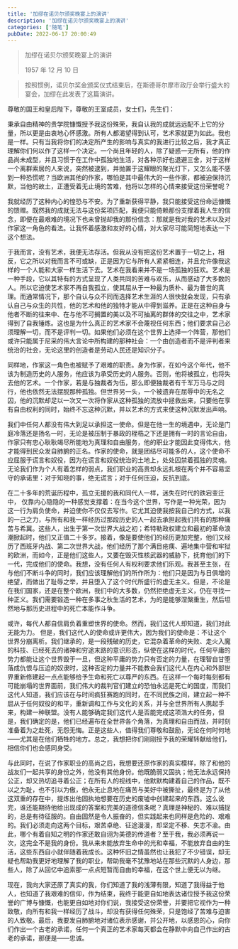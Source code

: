 ```yaml
---
title: '加缪在诺贝尔颁奖晚宴上的演讲'
description: '加缪在诺贝尔颁奖晚宴上的演讲'
categories: ['随笔']
pubDate: 2022-06-17 20:00:49
---
```


> 加缪在诺贝尔颁奖晚宴上的演讲
>
> 1957 年 12 月 10 日

> 按照惯例，诺贝尔奖金颁奖仪式结束后，在斯德哥尔摩市政厅会举行盛大的宴会，加缪在此发表了这篇演讲。

尊敬的国王和皇后陛下，尊敬的王室成员，女士们，先生们：

秉承自由精神的贵学院慷慨授予我这份殊荣，我自认我的成就远远配不上它的分量，所以更是由衷地心怀感激。所有人都渴望得到认可，艺术家就更为如此。我也是一样。只有当我将你们的决定所产生的影响与真实的我进行比较之后，我才真正理解你们何以作了这样一个决定。一个尚且年轻的人，除了疑惑一无所有，他的作品尚未成型，并且习惯于在工作中孤独地生活，对各种示好也退避三舍，对于这样一个离群索居的人来说，突然被逮到，并抛置于这耀眼的聚光灯下，又怎么能不感到一种恐慌呢？当欧洲其他的作家，哪怕是其中最伟大的一些作家，都被迫保持沉默，当他的故土，正遭受着无止境的苦难，他将以怎样的心情来接受这份荣誉呢？

我就经历了这种内心的惶恐与不安。为了重新获得平静，我只能接受这份命运慷慨的馈赠。既然我的成就无法与这份奖项匹配，我便只能倚赖那份支撑着我人生的信念，即便在最艰难的境况下也未曾抛却我的那份信念：那就是我对我的艺术以及对作家这一角色的看法。让我怀着感激和友好的心情，对大家尽可能简短地表达一下这个想法。

于我而言，没有艺术，我便无法存活。但我从没有把这份艺术置于一切之上，相反，它之所以对我而言不可或缺，正是因为它与所有人紧紧相连，并且允许像我这样的一个人能和大家一样生活下去。艺术在我看来并不是一场孤独的狂欢。艺术是一种手段，它以其特有的方式呈现了人类共同的苦难与欢乐，从而感动了大多数的人。所以它迫使艺术家不再自我孤立，使其屈从于一种最为质朴、最为普世的真理。而通常情况下，那个自认与众不同而选择艺术生涯的人很快就会发现，只有承认自己与众生的共性，他的艺术和他的独特才能从中得到滋养。正是在这种自身与他者不断的往来中、在与他不可搁置的美以及不可抽离的群体的交往之中，艺术家得到了自我锤炼。这也是为什么真正的艺术家不会蔑视任何东西；他们要求自己必须理解一切，而不是评判一切。如果他们必须在这个世界上选择一个阵营，那他们或许只能属于尼采的伟大言论中所构建的那种社会：一个由创造者而不是评判者来统治的社会，无论这里的创造者是劳动人民还是知识分子。

同样地，作家这一角色也被赋予了艰难的职责。身为作家，在如今这个年代，他不该为制造历史的人服务，他应该为承受历史的人服务。否则，他将被孤立，也将失去他的艺术。一个作家，若是与独裁者为伍，那么即便独裁者有千军万马与之同行，他也依然无法摆脱那种孤独。但世界另一头，一个被遗弃在屈辱中的无名之囚，他的沉默却足以一次又一次将作家从这种孤独的流放中拯救出来，只要他在享有自由权利的同时，始终不忘这种沉默，并以艺术的方式来使这种沉默发出声响。

我们中任何人都没有伟大到足以承担这一使命。但是在他一生的境遇中，无论是门庭冷落还是扬名一时，无论是被压制于暴政的桎梏之下还是拥有一时的言论自由，作家只有忠心耿耿竭尽所能地为真理和自由服务，他的职业才能因此变得伟大，他才能得到民众发自肺腑的正名。作家的使命，就是团结尽可能多的人，这个使命不应屈服于谎言和奴役，因为在谎言和奴役统治的土地上，处处囚禁着孤独的灵魂。无论我们作为个人有着怎样的弱点，我们职业的高贵却永远扎根在两个并不容易坚守的承诺里：对于知晓的事，绝无谎言；对于任何压迫，反抗到底。

在二十多年的荒诞历程中，孤立无援的我和同代人一样，迷失在时代的跌宕变迁中， 仅靠内心隐隐的一种感觉支撑着：在当今这个世界，写作是一种光荣，因为这一行为肩负使命，并迫使你不仅仅去写作。它尤其迫使我按我自己的方式，以我的一己之力，与所有和我一样经历过那段历史的人一起去承担起我们共有的那种痛苦与希冀。这些人，出生于第一次世界大战之初；希特勒政权建立和最初的革命浪潮掀起时，他们又正值二十多岁。接着，像是要使他们的经历更加完整，他们又经历了西班牙内战、第二次世界大战，他们经历了那个满目疮痍、遍地集中营和牢狱的欧洲，而如今，正是他们这些人，又要在毁灭性核武器的威胁下，抚育他们的下一代，完成他们的使命。我想，没有任何人有权利要求他们乐观。我甚至主张，在与他们不断斗争的同时，我们应该理解他们的所作所为：他们只是因为与日俱增的绝望，而做出了耻辱之举，并且堕入了这个时代所盛行的虚无主义。但是，不论是在我们国家，还是在整个欧洲，我们中的大多数，仍然拒绝虚无主义，仍在寻找一种正义。我们需要锻造一种在多事之秋生活的艺术，为的是能够涅槃重生，然后坦然地与那历史进程中的死亡本能作斗争。

或许，每代人都自信肩负着重塑世界的使命。然而，我们这代人却知道，我们对此无能为力。 但是，我们这代人的使命或许更伟大，因为我们的使命是：不让这个世界分崩离析。我们继承的，是一段残破的历史，它混杂着革命的失败、走火入魔的科技、已经死去的诸神和穷途末路的意识形态，纵使在这样的时代，任何平庸的势力都能让这个世界毁于一旦，但这种平庸的势力只有否定的力量，在理智自甘堕落成仇恨与压迫的奴隶时，这种否定的力量并不能教会我们这代人在内心和外部世界重新修建起一点点能够给予生命和死亡以尊严的东西。在这样一个每时每刻都有可能崩塌的世界面前，我们伟大的裁判官们建立的恐怕永远是死亡的国度，而我们这代人知道，我们应该在与时间疯狂赛跑的同时，在不同民族之间，建立起一种不屈从于任何奴役的和平，重新调和工作与文化的关系，并与全世界所有人携起手来，构建一种联盟。没有人能够确定我们这代人是否能完成这项浩大的任务，但是，我们确定的是，他们已经遍布在全世界各个角落，为真理和自由而战，并时刻准备着为之赴死，无怨无悔。正是这些人，值得我们尊敬和鼓励，无论在何时何地——尤其是在他们牺牲的地方。总之，我想把你们刚刚授予我的荣耀转献给他们，相信你们也会感同身受。

与此同时，在说了作家职业的高尚之后，我想要还原作家的真实模样，除了和他的战友们一起共享的身份之外，他没有其他身份。他既脆弱又固执；他无法永远保持公正，却又热切追寻着公正；在所有人的视线中，他默默构建着自己的作品，既不以之为耻，也不引以为傲，他永无止息地在痛苦与美好中被撕扯，最终是为了从他这双重的存在中，提炼出他固执地想要在历史的废墟中创建起来的东西。这么说完，谁还能期待他给出现成的答案和完美的道德信条呢？真理是神秘的、难以捕捉的，总是有待征服的。自由固然是令人振奋的，但实践起来也同样是危险的、艰难的。我们必须走向这两个目标，艰苦卓绝、征途漫漫，却坚定不移、矢志不渝。由此，哪个有着自知之明的作家还敢自诩为美德的传道者？至于我，我必须再说一次，这完全不是我的身份。我从来未能放弃生命中的光和幸福，不能放弃自由的生活，这些东西自小就伴随着我成长。这种怀旧之情虽然也让我犯了不少错误，却无疑也帮助我更好地理解了我的职业，帮助我毫不犹豫地站在那些沉默的人身边，那些人，除了从回忆中追索那一点点短暂而自由的幸福，在这个世上便无以为继。

现在，我向大家还原了真实的我，你们知道了我的浅薄有限，知道了我得益于他人，也知道了我艰难的信仰，作为结束，我终于能更自如地表达诸位授予我这份荣誉的广博与慷慨，也能更自如地对你们说，我接受这份荣誉，并要把它视作为一种致敬，向所有和我一样经历了战斗，却没有获得任何殊荣，只是饱经了苦难与迫害的人致敬。最后，我要发自肺腑地对诸位表示感谢，并公开地，以感恩的心，向你们作出一个古老的承诺，任何一个真正的艺术家每天都会在静默中向自己作出的古老的承诺，那便是——忠诚。
